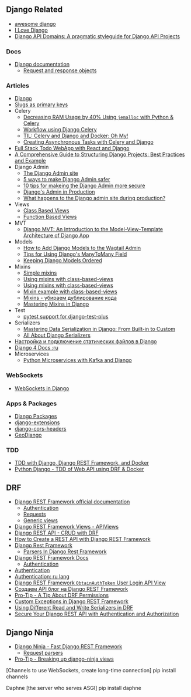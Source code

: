 ## Django Related

- [awesome django](https://github.com/wsvincent/awesome-django)
- [I Love Django](https://paulonteri.com/thoughts/love-django#django-rest-framework)
- [Django API Domains: A pragmatic styleguide for Django API Projects](https://github.com/phalt/django-api-domains)


### Docs
- [Django documentation](https://docs.djangoproject.com/en/5.0/)
    - [Request and response objects](https://docs.djangoproject.com/en/5.0/ref/request-response/)

### Articles
- [Django](https://learnbatta.com/course/django/)
- [Slugs as primary keys](https://www.revsys.com/tidbits/slugs-primary-keys/)
- Celery
    - [Decreasing RAM Usage by 40% Using `jemalloc` with Python & Celery](https://zapier.com/engineering/celery-python-jemalloc/)
    - [Workflow using Django Celery](https://awstip.com/workflow-using-django-celery-cf65092c5add)
    - [TIL: Celery and Django and Docker: Oh My!](https://www.revsys.com/tidbits/celery-and-django-and-docker-oh-my/)
    - [Creating Asynchronous Tasks with Celery and Django](https://realpython.com/courses/asynchronous-tasks-celery-django/)
- [Full Stack Todo WebApp with React and Django](https://dev.to/thekalderon/full-stack-todo-webapp-with-react-and-python-django-4472)
- [A Comprehensive Guide to Structuring Django Projects: Best Practices and Example](https://medium.com/@akshatgadodia/a-comprehensive-guide-to-structuring-django-projects-best-practices-and-example-afb77d8497d5)
- Django Admin
    - [The Django Admin site](https://docs.djangoproject.com/en/5.0/ref/contrib/admin/#hooking-adminsite-instances-into-your-urlconf)
    - [5 ways to make Django Admin safer](https://hackernoon.com/5-ways-to-make-django-admin-safer-eb7753698ac8)
    - [10 tips for makeing the Django Admin more secure](https://opensource.com/article/18/1/10-tips-making-django-admin-more-secure)
    - [Django's Admin in Production](https://www.joshuakehn.com/2014/8/28/djangos-admin-in-production.html)
    - [What happens to the Django admin site during production?](https://stackoverflow.com/questions/49378857/what-happens-to-the-django-admin-site-during-production)
- Views
    - [Class Based Views](https://www.django-rest-framework.org/api-guide/views/#class-based-views)
    - [Function Based Views](https://www.django-rest-framework.org/api-guide/views/#function-based-views)
- MVT
    - [Django MVT: An Introduction to the Model-View-Template Architecture of Django App](https://dev.to/akolade/django-mvt-an-introduction-to-the-model-view-template-architecture-of-a-django-app-23b9)
- Models
    - [How to Add Django Models to the Wagtail Admin](https://www.revsys.com/tidbits/how-add-django-models-wagtail-admin/)
    - [Tips for Using Django's ManyToMany Field](https://www.revsys.com/tidbits/tips-using-djangos-manytomanyfield/)
    - [Keeping Django Models Ordered](https://www.revsys.com/tidbits/keeping-django-model-objects-ordered/)
- Mixins
    - [Simple mixins](https://docs.djangoproject.com/en/5.0/ref/class-based-views/mixins-simple/)
    - [Using mixins with class-based-views](https://docs.djangoproject.com/en/5.0/topics/class-based-views/mixins/)
    - [Using mixins with class-based-views](https://django.fun/docs/django/5.0/topics/class-based-views/mixins/)
    - [Mixin example with class-based-views](https://stackoverflow.com/questions/63649113/can-you-show-me-an-example-of-mixins-with-class-based-views-in-django-what-is-t)
    - [Mixins - убираем дублирование кода](https://proproprogs.ru/django/mixins-ubiraem-dublirovanie-koda)
    - [Mastering Mixins in Django](https://medium.com/@bobbykboseoffice/mastering-mixins-in-django-acda05b34dd6)
- Test
    - [pytest support for django-test-plus](https://www.revsys.com/tidbits/pytest-support-django-test-plus/)
- Serializers
    - [Mastering Data Serialization in Django: From Built-in to Custom](https://medium.com/@bobbykboseoffice/mastering-data-serialization-in-django-from-built-in-to-custom-c151029deaed)
    - [All About Django Serializers](https://python.plainenglish.io/learn-advance-django-serializer-concepts-54c6af16233e)
- [Настройка и подключение статических файлов в Django](https://pythonru.com/uroki/django-static)
- [Django 4 Docs :ru](https://proproprogs.ru/django4)
- Microservices
    - [Python Microservices with Kafka and Django](https://python.plainenglish.io/microservices-in-python-kafka-and-django-c4e4fc83b7ef)



### WebSockets
- [WebSockets in Django](https://dev.to/foxy4096/websocket-in-django-55p1)


### Apps & Packages
- [Django Packages](https://djangopackages.org/)
- [django-extensions](https://github.com/django-extensions/django-extensions/)
- [django-cors-headers](https://github.com/adamchainz/django-cors-headers)
- [GeoDjango](https://docs.djangoproject.com/en/dev/ref/contrib/gis/)


### TDD
- [TDD with Django, Django REST Framework, and Docker](https://testdriven.io/courses/tdd-django/)
- [Python Django - TDD of Web API using DRF & Docker](https://www.geeksforgeeks.org/python-django-test-driven-development-of-web-api-using-drf-docker/)


## DRF
- [Django REST Framework official documentation](https://www.django-rest-framework.org/)
    - [Authentication](https://www.django-rest-framework.org/api-guide/authentication/)
    - [Requests](https://www.django-rest-framework.org/api-guide/requests/)
    - [Generic views](https://www.django-rest-framework.org/api-guide/generic-views/)
- [Django REST Framework Views - APIViews](https://testdriven.io/blog/drf-views-part-1/)
- [Django REST API - CRUD with DRF](https://www.geeksforgeeks.org/django-rest-api-crud-with-drf/)
- [How to Create a REST API with Django REST Framework](https://blog.logrocket.com/django-rest-framework-create-api/)
- [Django Rest Framework](https://learnbatta.com/course/django-rest-framework/)
    - [Parsers In Django Rest Framework](https://learnbatta.com/blog/parsers-in-django-rest-framework-85/)
- [Django REST Framework Docs](https://www.tomchristie.com/rest-framework-2-docs/)
    - [Authentication](https://www.tomchristie.com/rest-framework-2-docs/api-guide/authentication)
- [Authentication](https://runebook.dev/ru/docs/django_rest_framework/api-guide/authentication/index)
- [Authentication: ru lang](https://ilyachch.gitbook.io/django-rest-framework-russian-documentation/overview/navigaciya-po-api/authentication)
- [Django REST Framework `ObtainAuthToken` User Login API View](https://stackoverflow.com/questions/58588653/django-rest-framework-obtainauthtoken-user-login-api-view)
- [Создаем API блог на Django REST Framework](https://pythonru.com/uroki/django-rest-api)
- [Pro-Tip - A Tip About DRF Permissions](https://www.revsys.com/tidbits/tip-about-drf-permissions/)
- [Custom Exceptions in Django REST Framework](https://www.revsys.com/tidbits/custom-exceptions-django-rest-framework/)
- [Using Different Read and Write Serializers in DRF](https://www.revsys.com/tidbits/using-different-read-and-write-serializers-django-rest-framework/)
- [Secure Your Django REST API with Authentication and Authorization](https://medium.com/@bobbykboseoffice/securing-your-django-rest-api-with-authentication-and-authorization-cf5b1c231cde)


## Django Ninja
- [Django Ninja - Fast Django REST Framework](https://django-ninja.dev/)
    - [Request parsers](https://django-ninja.dev/guides/input/request-parsers/)
- [Pro-Tip - Breaking up django-ninja views](https://www.revsys.com/tidbits/breaking-up-django-ninja-views/)




[Channels to use WebSockets, create long-time connection]
pip install channels

Daphne [the server who serves ASGI]
pip install daphne

